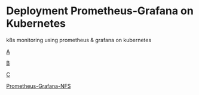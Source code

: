 # Deployment Prometheus-Grafana on Kubernetes
k8s monitoring using prometheus &amp; grafana on kubernetes

[A](https://www.bigbinary.com/blog/prometheus-and-grafana-integration)

[B](https://github.com/tatahnoellimnyuy/install-prometheus-and-grafana-on-kubernetes)

[C](https://gist.github.com/chadmcrowell/c9b12f32e180a6ad3dc060cdd6d63f05)

[Prometheus-Grafana-NFS](https://www.fosstechnix.com/kubernetes-cluster-monitoring-with-prometheus-and-grafana/)

[]()
[]()
[]()
[]()



